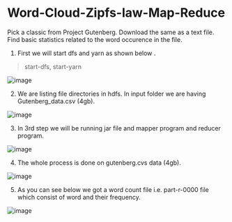 # Word-Cloud-Zipfs-law-Map-Reduce
Pick a classic from Project Gutenberg.  Download the same as a text file. Find basic statistics related to the word occurence in the file.

1. First we will start dfs and yarn as shown below . 
> start-dfs,
>  start-yarn

![image](https://user-images.githubusercontent.com/37560890/140054918-a3fbc64f-b723-4b32-9001-82826ac0e144.png)

2. We are listing file directories in hdfs. In input folder we are having Gutenberg_data.csv (4gb).

![image](https://user-images.githubusercontent.com/37560890/140054986-f83f0c17-721b-44db-ba0b-eeef6317c59f.png)


3.  In 3rd step we will be running jar file and mapper program and reducer program.

![image](https://user-images.githubusercontent.com/37560890/140055194-0ece6e9d-d086-4634-98a7-8cb10ec543db.png)


4.  The whole process is done on gutenberg.cvs data (4gb).

![image](https://user-images.githubusercontent.com/37560890/140055476-b27bb319-b994-4188-8fcb-3a452444a293.png)


5.  As you can see below we got a word count file i.e. part-r-0000 file which consist of word and their frequency.

![image](https://user-images.githubusercontent.com/37560890/140055663-b14eb4ad-ded2-4786-9955-9b7211d2be7a.png)

